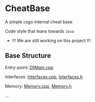# CheatBase
A simple csgo internal cheat base

Code style that leans towards `Java`


* !!! We are still working on this project !!!

## Base Structure
Entry-point: [DllMain.cpp](https://github.com/union4dev/CheatBase/blob/master/Base/src/DllMain.cpp)

Interfaces: [Interfaces.cpp](https://github.com/union4dev/CheatBase/blob/master/Base/src/core/Interfaces.cpp), [Interfaces.h](https://github.com/union4dev/CheatBase/blob/master/Base/src/core/Interfaces.h)

Memory: [Memory.cpp](https://github.com/union4dev/CheatBase/blob/master/Base/src/core/Memory.cpp), [Memory.h](https://github.com/union4dev/CheatBase/blob/master/Base/src/core/Memory.h)

...
